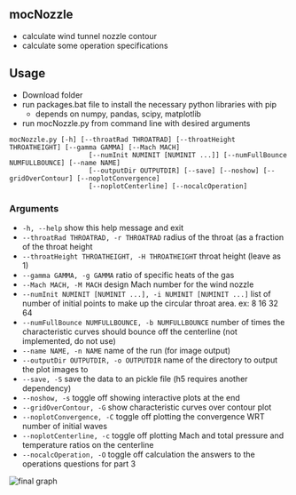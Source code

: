 ## mocNozzle
 * calculate wind tunnel nozzle contour
 * calculate some operation specifications

## Usage
 * Download folder
 * run packages.bat file to install the necessary python libraries with pip
   * depends on numpy, pandas, scipy, matplotlib 
 * run mocNozzle.py from command line with desired arguments
```
mocNozzle.py [-h] [--throatRad THROATRAD] [--throatHeight THROATHEIGHT] [--gamma GAMMA] [--Mach MACH]
                    [--numInit NUMINIT [NUMINIT ...]] [--numFullBounce NUMFULLBOUNCE] [--name NAME]
                    [--outputDir OUTPUTDIR] [--save] [--noshow] [--gridOverContour] [--noplotConvergence]
                    [--noplotCenterline] [--nocalcOperation]
```
### Arguments
 * `-h, --help`            show this help message and exit
 * `--throatRad THROATRAD, -r THROATRAD`
                        radius of the throat (as a fraction of the throat height
 * `--throatHeight THROATHEIGHT, -H THROATHEIGHT`
                        throat height (leave as 1)
 * `--gamma GAMMA, -g GAMMA`
                        ratio of specific heats of the gas
 * `--Mach MACH, -M MACH`  design Mach number for the wind nozzle
 * `--numInit NUMINIT [NUMINIT ...], -i NUMINIT [NUMINIT ...]`
                        list of number of initial points to make up the circular throat area. ex: 8 16 32 64
 * `--numFullBounce NUMFULLBOUNCE, -b NUMFULLBOUNCE`
                        number of times the characteristic curves should bounce off the centerline (not implemented,
                        do not use)
 * `--name NAME, -n NAME`  name of the run (for image output)
 * `--outputDir OUTPUTDIR, -o OUTPUTDIR`
                        name of the directory to output the plot images to
 * `--save, -S`            save the data to an pickle file (h5 requires another dependency)
 * `--noshow, -s`          toggle off showing interactive plots at the end
 * `--gridOverContour, -G`
                        show characteristic curves over contour plot
 * `--noplotConvergence, -C`
                        toggle off plotting the convergence WRT number of initial waves
 * `--noplotCenterline, -c`
                        toggle off plotting Mach and total pressure and temperature ratios on the centerline
 * `--nocalcOperation, -O`
                        toggle off calculation the answers to the operations questions for part 3

 ![final graph](/plots/mocNozzle_nozzle_M5_num512_rot.png)
